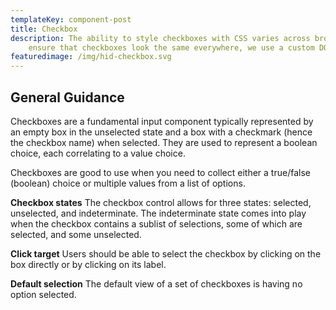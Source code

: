 ```yaml
---
templateKey: component-post
title: Checkbox
description: The ability to style checkboxes with CSS varies across browsers. To
    ensure that checkboxes look the same everywhere, we use a custom DOM.
featuredimage: /img/hid-checkbox.svg
---
```


## General Guidance

Checkboxes are a fundamental input component typically represented by an empty box in the unselected state and a box with a checkmark (hence the checkbox name) when selected. They are used to represent a boolean choice, each correlating to a value choice.

Checkboxes are good to use when you need to collect either a true/false (boolean) choice or multiple values from a list of options.

**Checkbox states** The checkbox control allows for three states: selected, unselected, and indeterminate. The indeterminate state comes into play when the checkbox contains a sublist of selections, some of which are selected, and some unselected.

**Click target** Users should be able to select the checkbox by clicking on the box directly or by clicking on its label.

**Default selection** The default view of a set of checkboxes is having no option selected.
